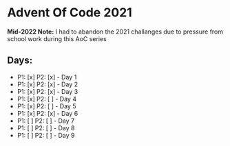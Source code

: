 # Advent Of Code 2021

**Mid-2022 Note:** I had to abandon the 2021 challanges due to pressure from school work during this AoC series

## Days:
- P1: [x] P2: [x] - Day 1
- P1: [x] P2: [x] - Day 2
- P1: [x] P2: [x] - Day 3
- P1: [x] P2: [ ] - Day 4
- P1: [x] P2: [ ] - Day 5
- P1: [x] P2: [x] - Day 6
- P1: [ ] P2: [ ] - Day 7
- P1: [ ] P2: [ ] - Day 8
- P1: [ ] P2: [ ] - Day 9
